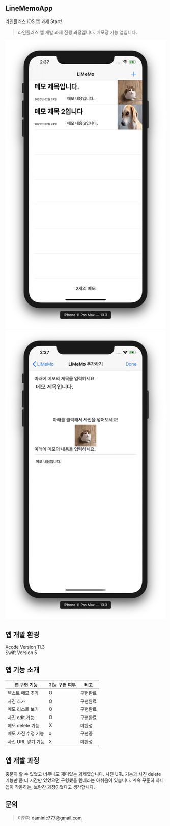 ## LineMemoApp
라인플러스 iOS 앱 과제 Start!

>라인플러스 앱 개발 과제 진행 과정입니다.
>메모장 기능 앱입니다.

![initail](https://github.com/odyflame/LineMemoApp/blob/master/LiMeMoScreenShot/%EC%8A%A4%ED%81%AC%EB%A6%B0%EC%83%B7%202020-02-24%20%EC%98%A4%ED%9B%84%202.37.38.png) ![initail](https://github.com/odyflame/LineMemoApp/blob/master/LiMeMoScreenShot/%EC%8A%A4%ED%81%AC%EB%A6%B0%EC%83%B7%202020-02-24%20%EC%98%A4%ED%9B%84%202.37.11.png)


## 앱 개발 환경

Xcode Version 11.3 <br>
Swift Version 5

## 앱 기능 소개
| 앱 구현 기능 | 기능 구현 여부 | 비고 | 
|-----------|-------------|-----|
| 텍스트 메모 추가 | O | 구현완료 |
| 사진 추가 | O | 구현완료 |
| 메모 리스트 보기 | O |구현완료 |
| 사진 edit 가능 | O | 구현완료 |
| 메모 delete 기능 | X | 미완성 |
| 메모 사진 수정 기능 | x | 구현중 |
| 사진 URL 넣기 기능 | X | 미완성 |

## 앱 개발 과정

충분히 할 수 있었고 너무나도 재미있는 과제였습니다. 사진 URL 기능과 사진 delete 기능만 좀 더 시간만 있었으면 구형했을 텐데라는 아쉬움이 있습니다.
계속 꾸준히 하니 앱이 작동하는, 보람찬 과정이었다고 생각합니다.

## 문의 

> 이현재 daminic777@gmail.com
